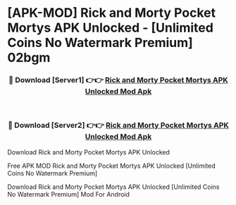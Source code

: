 # [APK-MOD] Rick and Morty  Pocket Mortys APK Unlocked - [Unlimited Coins No Watermark Premium] 02bgm



<div align="center">
<h3>🔴 Download [Server1] 👉👉 <a href="https://momento.my/?title=Rick_and_Morty__Pocket_Mortys_APK_Unlocked">Rick and Morty  Pocket Mortys APK Unlocked Mod Apk</a></h3><br>

<h3>🔴 Download [Server2] 👉👉 <a href="https://momento.my/?title=Rick_and_Morty__Pocket_Mortys_APK_Unlocked">Rick and Morty  Pocket Mortys APK Unlocked Mod Apk</a></h3>
</div>



Download Rick and Morty  Pocket Mortys APK Unlocked 

Free APK MOD Rick and Morty  Pocket Mortys APK Unlocked [Unlimited Coins No Watermark Premium]

Download Rick and Morty  Pocket Mortys APK Unlocked [Unlimited Coins No Watermark Premium] Mod For Android
